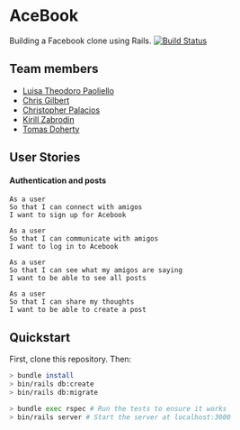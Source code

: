 # AceBook
Building a Facebook clone using Rails.
[![Build Status](https://travis-ci.org/tomasdoh/acebook-floppy-disk.svg?branch=master)](https://travis-ci.org/tomasdoh/acebook-floppy-disk)

## Team members

* [Luisa Theodoro Paoliello]()
* [Chris Gilbert]()
* [Christopher Palacios]()
* [Kirill Zabrodin]()
* [Tomas Doherty](http://github.com/tomasdoh)

## User Stories

#### Authentication and posts
```
As a user
So that I can connect with amigos
I want to sign up for Acebook
```
```
As a user
So that I can communicate with amigos
I want to log in to Acebook
```
```
As a user
So that I can see what my amigos are saying
I want to be able to see all posts
```
```
As a user
So that I can share my thoughts
I want to be able to create a post
```

## Quickstart

First, clone this repository. Then:

```bash
> bundle install
> bin/rails db:create
> bin/rails db:migrate

> bundle exec rspec # Run the tests to ensure it works
> bin/rails server # Start the server at localhost:3000
```

